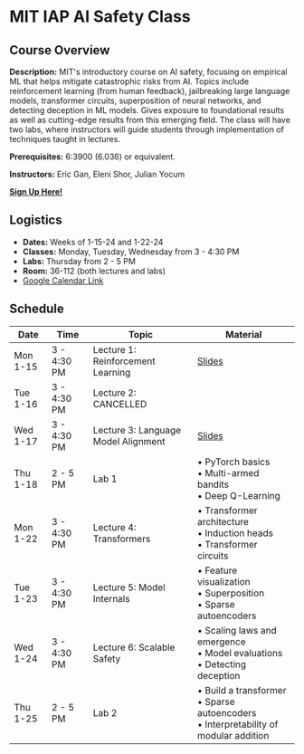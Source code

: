 # MIT IAP AI Safety Class

## Course Overview

**Description:**
MIT's introductory course on AI safety, focusing on empirical ML that helps mitigate catastrophic risks from AI. Topics include reinforcement learning (from human feedback), jailbreaking large language models, transformer circuits, superposition of neural networks, and detecting deception in ML models. Gives exposure to foundational results as well as cutting-edge results from this emerging field. The class will have two labs, where instructors will guide students through implementation of techniques taught in lectures.

**Prerequisites:** 6:3900 (6.036) or equivalent.

**Instructors:** Eric Gan, Eleni Shor, Julian Yocum

[**Sign Up Here!**](https://airtable.com/appCd9uvVxX9xligA/pagphKGGP0YKlo4P0/form)

## Logistics

- **Dates:** Weeks of 1-15-24 and 1-22-24
- **Classes:** Monday, Tuesday, Wednesday from 3 - 4:30 PM
- **Labs:** Thursday from 2 - 5 PM
- **Room:** 36-112 (both lectures and labs)
- [Google Calendar Link](https://calendar.google.com/calendar/u/0?cid=YmYwMWNjY2FmMGE0YjQxZTg4MGJhMjYyYWVkMWEwNzAwZGYzNTFjNTc3Mjc2YTU2OTRmYzQ1ZDkzZjJiYTFiYUBncm91cC5jYWxlbmRhci5nb29nbGUuY29t)

## Schedule

| Date     | Time        | Topic                               | Material                                                                                                                                             |
| -------- | ----------- | ----------------------------------- | ---------------------------------------------------------------------------------------------------------------------------------------------------- |
| Mon 1-15 | 3 - 4:30 PM | Lecture 1: Reinforcement Learning   | [Slides](https://drive.google.com/file/d/1X2I9PTfXwbMvmmaTm4H5IflZxBQ3DuCF/view?usp=drive_link)                                                      |
| Tue 1-16 | 3 - 4:30 PM | Lecture 2: CANCELLED                |                                                                                                                                                      |
| Wed 1-17 | 3 - 4:30 PM | Lecture 3: Language Model Alignment | [Slides](https://docs.google.com/presentation/d/1SxzgwHxvFXaK0yAlZBDXIdAON853Bjwb/edit?usp=drive_link&ouid=107163312778838593889&rtpof=true&sd=true) |
| Thu 1-18 | 2 - 5 PM    | Lab 1                               | • PyTorch basics<br>• Multi-armed bandits<br>• Deep Q-Learning                                                                                       |
| Mon 1-22 | 3 - 4:30 PM | Lecture 4: Transformers             | • Transformer architecture<br>• Induction heads<br>• Transformer circuits                                                                            |
| Tue 1-23 | 3 - 4:30 PM | Lecture 5: Model Internals          | • Feature visualization<br>• Superposition<br>• Sparse autoencoders                                                                                  |
| Wed 1-24 | 3 - 4:30 PM | Lecture 6: Scalable Safety          | • Scaling laws and emergence<br>• Model evaluations<br>• Detecting deception                                                                         |
| Thu 1-25 | 2 - 5 PM    | Lab 2                               | • Build a transformer<br>• Sparse autoencoders<br>• Interpretability of modular addition                                                             |
